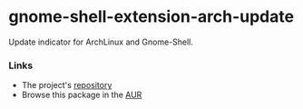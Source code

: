 gnome-shell-extension-arch-update
=================================

Update indicator for ArchLinux and Gnome-Shell.

### Links
- The project's [repository](https://github.com/RaphaelRochet/arch-update)
- Browse this package in the [AUR](https://aur.archlinux.org/packages/gnome-shell-extension-arch-update)
